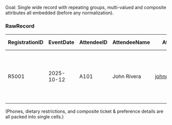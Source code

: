 
Goal: Single wide record with repeating groups, multi-valued and composite attributes all embedded (before any normalization).

### RawRecord

| RegistrationID | EventDate  | AttendeeID | AttendeeName | AttendeeEmail        | AttendeePhones                              | DietaryRestrictions        | Tickets                                                                                                                                                | Preferences (Language;Tool;Platform)                        |
|----------------|-----------|------------|--------------|----------------------|----------------------------------------------|----------------------------|--------------------------------------------------------------------------------------------------------------------------------------------------------|-------------------------------------------------------------|
| R5001          | 2025-10-12 | A101       | John Rivera  | johnd@example.com    | 555-1000;555-1001                            | Vegan;Nut-Free             | (TT1,Workshop Pass,150.00,ZW1,West Wing,V01,Convention Center,Denver);(TT2,Expo Pass,50.00,ZW1,West Wing,V01,Convention Center,Denver)                 | (Python,Docker,Linux);(Python,Docker,Windows);(Go,Docker,Linux) |

(Phones, dietary restrictions, and composite ticket & preference details are all packed into single cells.)